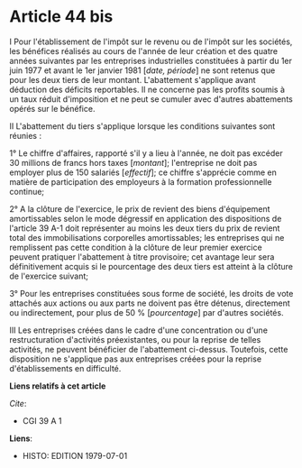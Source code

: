 # Article 44 bis

I  Pour l'établissement de l'impôt sur le revenu ou de l'impôt sur les sociétés, les bénéfices réalisés au cours de l'année
de leur création et des quatre années suivantes par les entreprises industrielles constituées à partir du 1er juin 1977 et
avant le 1er janvier 1981 [*date, période*] ne sont retenus que pour les deux tiers de leur montant. L'abattement s'applique
avant déduction des déficits reportables. Il ne concerne pas les profits soumis à un taux réduit d'imposition et ne peut se
cumuler avec d'autres abattements opérés sur le bénéfice.

II  L'abattement du tiers s'applique lorsque les conditions suivantes sont réunies :

1° Le chiffre d'affaires, rapporté s'il y a lieu à l'année, ne doit pas excéder 30 millions de francs hors taxes [*montant*];
l'entreprise ne doit pas employer plus de 150 salariés [*effectif*]; ce chiffre s'apprécie comme en matière de participation
des employeurs à la formation professionnelle continue;

2° A la clôture de l'exercice, le prix de revient des biens d'équipement amortissables selon le mode dégressif en application
des dispositions de l'article 39 A-1 doit représenter au moins les deux tiers du prix de revient total des immobilisations
corporelles amortissables; les entreprises qui ne remplissent pas cette condition à la clôture de leur premier exercice
peuvent pratiquer l'abattement à titre provisoire; cet avantage leur sera définitivement acquis si le pourcentage des deux
tiers est atteint à la clôture de l'exercice suivant;

3° Pour les entreprises constituées sous forme de société, les droits de vote attachés aux actions ou aux parts ne doivent
pas être détenus, directement ou indirectement, pour plus de 50 % [*pourcentage*] par d'autres sociétés.

III  Les entreprises créées dans le cadre d'une concentration ou d'une restructuration d'activités préexistantes, ou pour la
reprise de telles activités, ne peuvent bénéficier de l'abattement ci-dessus. Toutefois, cette disposition ne s'applique pas
aux entreprises créées pour la reprise d'établissements en difficulté.

**Liens relatifs à cet article**

_Cite_:

  - CGI 39 A 1

**Liens**:

  - HISTO: EDITION 1979-07-01
